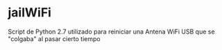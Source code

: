 # jailWiFi
Script de Python 2.7 utilizado para reiniciar una Antena WiFi USB que se "colgaba" al pasar cierto tiempo

